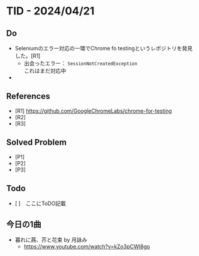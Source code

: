 # TID - 2024/04/21
<!--
## Learnings
- 
- 
-->


## Do
- Seleniumのエラー対応の一環でChrome fo testingというレポジトリを発見した。[R1]
  - 出会ったエラー： `SessionNotCreatedException` <br>
    これはまだ対応中
- 


<!--
## Reflections & Insights
- 
- 
-->

<!--
## Plans for Tomorrow
- 
- 
-->

## References
- [R1] https://github.com/GoogleChromeLabs/chrome-for-testing
- [R2] 
- [R3] 

## Solved Problem
- [P1] 
- [P2] 
- [P3] 


## Todo
- [ ]　ここにToDO記載

## 今日の1曲
- 暮れに茜、芥と花束 by 月詠み
  - https://www.youtube.com/watch?v=kZo3pCWI8go
